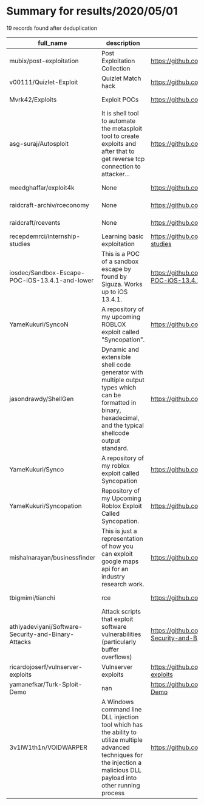
# Summary for results/2020/05/01
    
19 records found after deduplication

| full_name | description | html_url | matched_list | matched_count | pushed_at | size | stargazers_count | language | forks_count |
|-----------------------------------------------------|------------------------------------------------------------------------------------------------------------------------------------------------------------------------------|------------------------------------------------------------------------|-----------------------|-----------------|---------------------------|--------|--------------------|-------------|---------------|
| mubix/post-exploitation | Post Exploitation Collection | https://github.com/mubix/post-exploitation | ['exploit'] | 1 | 2020-05-01 17:31:34+00:00 | 15334 | 1434 | C | 353 |
| v00111/Quizlet-Exploit | Quizlet Match hack | https://github.com/v00111/Quizlet-Exploit | ['exploit'] | 1 | 2020-05-01 07:33:50+00:00 | 34 | 0 | | 0 |
| Mvrk42/Exploits | Exploit POCs | https://github.com/Mvrk42/Exploits | ['exploit'] | 1 | 2020-05-01 22:47:30+00:00 | 3 | 0 | Python | 1 |
| asg-suraj/Autosploit | It is shell tool to automate the metasploit tool to create exploits and after that to get reverse tcp connection to attacker... | https://github.com/asg-suraj/Autosploit | ['exploit'] | 1 | 2020-05-01 17:29:35+00:00 | 3 | 0 | Shell | 1 |
| meedghaffar/exploit4k | None | https://github.com/meedghaffar/exploit4k | ['exploit'] | 1 | 2020-05-01 15:46:29+00:00 | 0 | 0 | | 0 |
| raidcraft-archiv/rceconomy | None | https://github.com/raidcraft-archiv/rceconomy | ['rce'] | 1 | 2020-05-01 11:38:18+00:00 | 166 | 0 | Java | 0 |
| raidcraft/rcevents | None | https://github.com/raidcraft/rcevents | ['rce'] | 1 | 2020-05-01 11:29:47+00:00 | 18 | 0 | Java | 0 |
| recepdemrci/internship-studies | Learning basic exploitation | https://github.com/recepdemrci/internship-studies | ['exploit'] | 1 | 2020-05-01 10:41:49+00:00 | 195 | 0 | C | 0 |
| iosdec/Sandbox-Escape-POC-iOS-13.4.1-and-lower | This is a POC of a sandbox escape by found by Siguza. Works up to iOS 13.4.1. | https://github.com/iosdec/Sandbox-Escape-POC-iOS-13.4.1-and-lower | ['exploit'] | 1 | 2020-05-01 09:02:24+00:00 | 474 | 2 | Objective-C | 1 |
| YameKukuri/SyncoN | A repository of my upcoming ROBLOX exploit called "Syncopation". | https://github.com/YameKukuri/SyncoN | ['exploit'] | 1 | 2020-05-01 05:48:40+00:00 | 2 | 0 | | 0 |
| jasondrawdy/ShellGen | Dynamic and extensible shell code generator with multiple output types which can be formatted in binary, hexadecimal, and the typical shellcode output standard. | https://github.com/jasondrawdy/ShellGen | ['shellcode'] | 1 | 2020-05-01 21:12:13+00:00 | 70 | 16 | C# | 4 |
| YameKukuri/Synco | A repository of my roblox exploit called Syncopation | https://github.com/YameKukuri/Synco | ['exploit'] | 1 | 2020-05-01 05:43:07+00:00 | 1 | 0 | | 0 |
| YameKukuri/Syncopation | Repository of my Upcoming Roblox Exploit Called Syncopation. | https://github.com/YameKukuri/Syncopation | ['exploit'] | 1 | 2020-05-01 05:37:45+00:00 | 0 | 0 | | 0 |
| mishalnarayan/businessfinder | This is just a representation of how you can exploit google maps api for an industry research work. | https://github.com/mishalnarayan/businessfinder | ['exploit'] | 1 | 2020-05-01 03:22:21+00:00 | 41 | 1 | Python | 1 |
| tbigmimi/tianchi | rce | https://github.com/tbigmimi/tianchi | ['rce'] | 1 | 2020-05-01 06:52:41+00:00 | 2206 | 0 | | 0 |
| athiyadeviyani/Software-Security-and-Binary-Attacks | Attack scripts that exploit software vulnerabilities (particularly buffer overflows) | https://github.com/athiyadeviyani/Software-Security-and-Binary-Attacks | ['exploit'] | 1 | 2020-05-01 15:51:45+00:00 | 2830 | 0 | Shell | 0 |
| ricardojoserf/vulnserver-exploits | Vulnserver exploits | https://github.com/ricardojoserf/vulnserver-exploits | ['exploit'] | 1 | 2020-05-01 20:44:40+00:00 | 452 | 7 | Python | 3 |
| yamanefkar/Turk-Sploit-Demo | nan | https://github.com/yamanefkar/Turk-Sploit-Demo | ['sploit'] | 1 | 2020-05-01 15:47:02+00:00 | 10728 | 6 | PHP | 6 |
| 3v1lW1th1n/VOIDWARPER | A Windows command line DLL injection tool which has the ability to utilize multiple advanced techniques for the injection a malicious DLL payload into other running process | https://github.com/3v1lW1th1n/VOIDWARPER | ['command injection'] | 1 | 2020-05-01 22:56:32+00:00 | 4 | 2 | nan | 0 |
